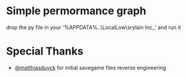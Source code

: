 # Simple permormance graph
drop the py file in your '%APPDATA%\..\LocalLow\srylain Inc_' and run it

# Special Thanks
- [@matthiasduyck](https://github.com/matthiasduyck) for initial savegame files reverse engineering

